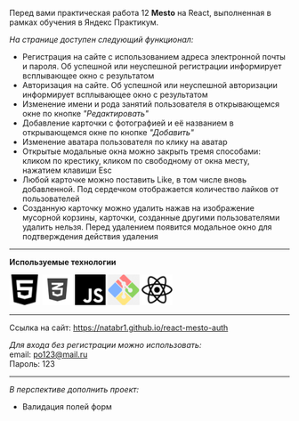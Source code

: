 Перед вами практическая работа 12 **Mesto** на React, выполненная в рамках обучения в Яндекс Практикум.


*На странице доступен следующий функционал:*
* Регистрация на сайте с использованием адреса электронной почты и пароля. Об успешной или неуспешной регистрации информирует всплывающее окно с результатом
* Авторизация на сайте. Об успешной или неуспешной авторизации информирует всплывающее окно с результатом
* Изменение имени и рода занятий пользователя в открывающемся окне по кнопке *"Редактировать"*
* Добавление карточки с фотографией и её названием в открывающемся окне по кнопке *"Добавить"*
* Изменение аватара пользователя по клику на аватар
* Открытые модальные окна можно закрыть тремя способами: кликом по крестику, кликом по свободному от окна месту, нажатием клавиши Esc
* Любой карточке можно поставить Like, в том числе вновь добавленной. Под сердечком отображается количество лайков от пользователей
* Созданную карточку можно удалить нажав на изображение мусорной корзины, карточки, созданные другими пользователями удалить нельзя. Перед удалением появится модальное окно для подтверждения действия удаления

***

**Используемые технологии**
<div>
  <img src="./src/icons/html5.svg" alt="JavaScript" height="55">
  <img src="./src/icons/CSS3_icon-icons.com_66989.png" alt="JavaScript" height="55">
  <img src="./src/icons/javascript.svg" alt="JavaScript" height="55">
  <img src="./src/icons/png-transparent-git-bash-hd-logo.png" alt="JavaScript" height="55">
  <img src="./src/icons/react.svg" alt="JavaScript" height="55">
</div>

***

Ссылка на сайт:
https://natabr1.github.io/react-mesto-auth

*Для входа без регистрации можно использовать:*<br>
email: po123@mail.ru<br>
Пароль: 123

***

*В перспективе дополнить проект:*
* Валидация полей форм
